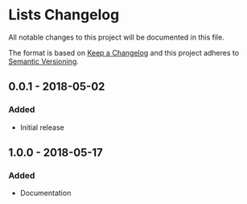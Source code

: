 # Lists Changelog

All notable changes to this project will be documented in this file.

The format is based on [Keep a Changelog](http://keepachangelog.com/) and this project adheres to [Semantic Versioning](http://semver.org/).

## 0.0.1 - 2018-05-02

### Added

*   Initial release

## 1.0.0 - 2018-05-17

### Added

*   Documentation
